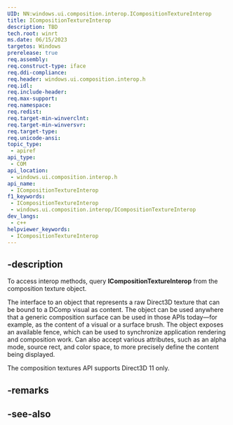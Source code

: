 ```yaml
---
UID: NN:windows.ui.composition.interop.ICompositionTextureInterop
title: ICompositionTextureInterop
description: TBD
tech.root: winrt
ms.date: 06/15/2023
targetos: Windows
prerelease: true
req.assembly: 
req.construct-type: iface
req.ddi-compliance: 
req.header: windows.ui.composition.interop.h
req.idl: 
req.include-header: 
req.max-support: 
req.namespace: 
req.redist: 
req.target-min-winverclnt: 
req.target-min-winversvr: 
req.target-type: 
req.unicode-ansi: 
topic_type:
 - apiref
api_type:
 - COM
api_location:
 - windows.ui.composition.interop.h
api_name:
 - ICompositionTextureInterop
f1_keywords:
 - ICompositionTextureInterop
 - windows.ui.composition.interop/ICompositionTextureInterop
dev_langs:
 - c++
helpviewer_keywords:
 - ICompositionTextureInterop
---
```


## -description

To access interop methods, query **ICompositionTextureInterop** from the composition texture object.

The interface to an object that represents a raw Direct3D texture that can be bound to a DComp visual as content. The object can be used anywhere that a generic composition surface can be used in those APIs today&mdash;for example, as the content of a visual or a surface brush. The object exposes an available fence, which can be used to synchronize application rendering and composition work. Can also accept various attributes, such as an alpha mode, source rect, and color space, to more precisely define the content being displayed.

The composition textures API supports Direct3D 11 only.

## -remarks

## -see-also
